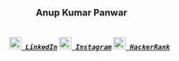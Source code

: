 <h3 align="center">Anup Kumar Panwar</h3>
<h5 align="center">
  <code>
    <a href="https://www.linkedin.com/in/anupkumarpanwar/" title="LinkedIn Profile"><img width="22" src="https://github.com/anupkumarpanwar/anupkumarpanwar/blob/master/images/linkedin.svg"> LinkedIn</a></code>
  <code><a href="https://www.instagram.com/anupkumarpanwar/" title="Instagram Profile"><img width="22" src="https://github.com/anupkumarpanwar/anupkumarpanwar/blob/master/images/instagram.svg"> Instagram</a></code>
    <code><a href="https://www.twitter.com/anupkumarpanwar" title="Twitter Profile"><img width="22" src="https://github.com/anupkumarpanwar/anupkumarpanwar/blob/master/images/twitter.png"> HackerRank</a></code>
</h5>
<br>
